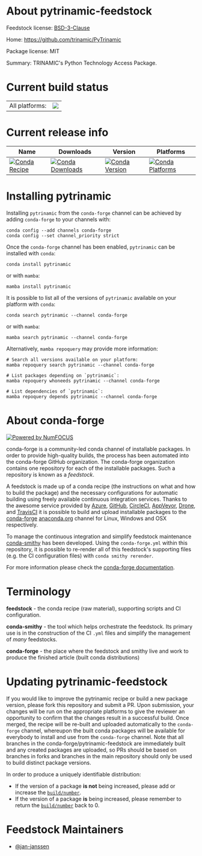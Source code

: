 About pytrinamic-feedstock
==========================

Feedstock license: [BSD-3-Clause](https://github.com/conda-forge/pytrinamic-feedstock/blob/main/LICENSE.txt)

Home: https://github.com/trinamic/PyTrinamic

Package license: MIT

Summary: TRINAMIC's Python Technology Access Package.

Current build status
====================


<table><tr><td>All platforms:</td>
    <td>
      <a href="https://dev.azure.com/conda-forge/feedstock-builds/_build/latest?definitionId=20701&branchName=main">
        <img src="https://dev.azure.com/conda-forge/feedstock-builds/_apis/build/status/pytrinamic-feedstock?branchName=main">
      </a>
    </td>
  </tr>
</table>

Current release info
====================

| Name | Downloads | Version | Platforms |
| --- | --- | --- | --- |
| [![Conda Recipe](https://img.shields.io/badge/recipe-pytrinamic-green.svg)](https://anaconda.org/conda-forge/pytrinamic) | [![Conda Downloads](https://img.shields.io/conda/dn/conda-forge/pytrinamic.svg)](https://anaconda.org/conda-forge/pytrinamic) | [![Conda Version](https://img.shields.io/conda/vn/conda-forge/pytrinamic.svg)](https://anaconda.org/conda-forge/pytrinamic) | [![Conda Platforms](https://img.shields.io/conda/pn/conda-forge/pytrinamic.svg)](https://anaconda.org/conda-forge/pytrinamic) |

Installing pytrinamic
=====================

Installing `pytrinamic` from the `conda-forge` channel can be achieved by adding `conda-forge` to your channels with:

```
conda config --add channels conda-forge
conda config --set channel_priority strict
```

Once the `conda-forge` channel has been enabled, `pytrinamic` can be installed with `conda`:

```
conda install pytrinamic
```

or with `mamba`:

```
mamba install pytrinamic
```

It is possible to list all of the versions of `pytrinamic` available on your platform with `conda`:

```
conda search pytrinamic --channel conda-forge
```

or with `mamba`:

```
mamba search pytrinamic --channel conda-forge
```

Alternatively, `mamba repoquery` may provide more information:

```
# Search all versions available on your platform:
mamba repoquery search pytrinamic --channel conda-forge

# List packages depending on `pytrinamic`:
mamba repoquery whoneeds pytrinamic --channel conda-forge

# List dependencies of `pytrinamic`:
mamba repoquery depends pytrinamic --channel conda-forge
```


About conda-forge
=================

[![Powered by
NumFOCUS](https://img.shields.io/badge/powered%20by-NumFOCUS-orange.svg?style=flat&colorA=E1523D&colorB=007D8A)](https://numfocus.org)

conda-forge is a community-led conda channel of installable packages.
In order to provide high-quality builds, the process has been automated into the
conda-forge GitHub organization. The conda-forge organization contains one repository
for each of the installable packages. Such a repository is known as a *feedstock*.

A feedstock is made up of a conda recipe (the instructions on what and how to build
the package) and the necessary configurations for automatic building using freely
available continuous integration services. Thanks to the awesome service provided by
[Azure](https://azure.microsoft.com/en-us/services/devops/), [GitHub](https://github.com/),
[CircleCI](https://circleci.com/), [AppVeyor](https://www.appveyor.com/),
[Drone](https://cloud.drone.io/welcome), and [TravisCI](https://travis-ci.com/)
it is possible to build and upload installable packages to the
[conda-forge](https://anaconda.org/conda-forge) [anaconda.org](https://anaconda.org/)
channel for Linux, Windows and OSX respectively.

To manage the continuous integration and simplify feedstock maintenance
[conda-smithy](https://github.com/conda-forge/conda-smithy) has been developed.
Using the ``conda-forge.yml`` within this repository, it is possible to re-render all of
this feedstock's supporting files (e.g. the CI configuration files) with ``conda smithy rerender``.

For more information please check the [conda-forge documentation](https://conda-forge.org/docs/).

Terminology
===========

**feedstock** - the conda recipe (raw material), supporting scripts and CI configuration.

**conda-smithy** - the tool which helps orchestrate the feedstock.
                   Its primary use is in the construction of the CI ``.yml`` files
                   and simplify the management of *many* feedstocks.

**conda-forge** - the place where the feedstock and smithy live and work to
                  produce the finished article (built conda distributions)


Updating pytrinamic-feedstock
=============================

If you would like to improve the pytrinamic recipe or build a new
package version, please fork this repository and submit a PR. Upon submission,
your changes will be run on the appropriate platforms to give the reviewer an
opportunity to confirm that the changes result in a successful build. Once
merged, the recipe will be re-built and uploaded automatically to the
`conda-forge` channel, whereupon the built conda packages will be available for
everybody to install and use from the `conda-forge` channel.
Note that all branches in the conda-forge/pytrinamic-feedstock are
immediately built and any created packages are uploaded, so PRs should be based
on branches in forks and branches in the main repository should only be used to
build distinct package versions.

In order to produce a uniquely identifiable distribution:
 * If the version of a package **is not** being increased, please add or increase
   the [``build/number``](https://docs.conda.io/projects/conda-build/en/latest/resources/define-metadata.html#build-number-and-string).
 * If the version of a package **is** being increased, please remember to return
   the [``build/number``](https://docs.conda.io/projects/conda-build/en/latest/resources/define-metadata.html#build-number-and-string)
   back to 0.

Feedstock Maintainers
=====================

* [@jan-janssen](https://github.com/jan-janssen/)


